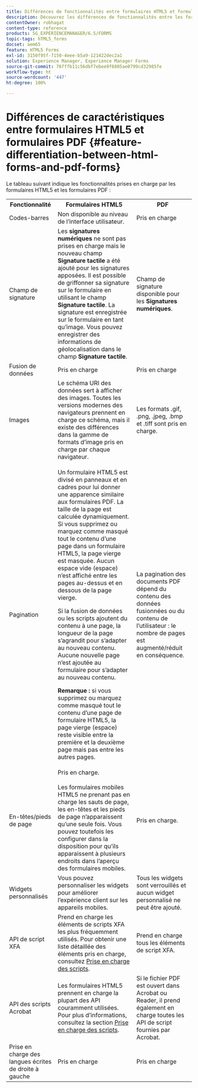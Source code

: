 ```yaml
---
title: Différences de fonctionnalités entre formulaires HTML5 et formulaires PDF
description: Découvrez les différences de fonctionnalités entre les formulaires HTML5 et les formulaires PDF.
contentOwner: robhagat
content-type: reference
products: SG_EXPERIENCEMANAGER/6.5/FORMS
topic-tags: hTML5_forms
docset: aem65
feature: HTML5 Forms
exl-id: 3150f95f-7150-4eee-b5a9-121422dec2a1
solution: Experience Manager, Experience Manager Forms
source-git-commit: 76fffb11c56dbf7ebee9f6805ae0799cd32985fe
workflow-type: ht
source-wordcount: '447'
ht-degree: 100%

---
```


# Différences de caractéristiques entre formulaires HTML5 et formulaires PDF {#feature-differentiation-between-html-forms-and-pdf-forms}

Le tableau suivant indique les fonctionnalités prises en charge par les formulaires HTML5 et les formulaires PDF :

<table>
 <tbody>
  <tr>
   <th>Fonctionnalité</th>
   <th>Formulaires HTML5</th>
   <th>PDF</th>
  </tr>
  <tr>
   <td>Codes-barres<br /> </td>
   <td>Non disponible au niveau de l’interface utilisateur. </td>
   <td>Pris en charge</td>
  </tr>
  <tr>
   <td>Champ de signature<br /> </td>
   <td>Les <strong>signatures numériques</strong> ne sont pas prises en charge mais le nouveau champ <strong>Signature tactile</strong> a été ajouté pour les signatures apposées. Il est possible de griffonner sa signature sur le formulaire en utilisant le champ <strong>Signature tactile</strong>. La signature est enregistrée sur le formulaire en tant qu’image. Vous pouvez enregistrer des informations de géolocalisation dans le champ <strong>Signature tactile</strong>.</td>
   <td>Champ de signature disponible pour les <strong>Signatures numériques</strong>.</td>
  </tr>
  <tr>
   <td>Fusion de données</td>
   <td>Pris en charge</td>
   <td>Pris en charge</td>
  </tr>
  <tr>
   <td>Images</td>
   <td>Le schéma URI des données sert à afficher des images. Toutes les versions modernes des navigateurs prennent en charge ce schéma, mais il existe des différences dans la gamme de formats d’image pris en charge par chaque navigateur.<br /> </td>
   <td>Les formats .gif, .png, .jpeg, .bmp et .tiff sont pris en charge.</td>
  </tr>
  <tr>
   <td>Pagination<br /> </td>
   <td><p>Un formulaire HTML5 est divisé en panneaux et en cadres pour lui donner une apparence similaire aux formulaires PDF. La taille de la page est calculée dynamiquement. Si vous supprimez ou marquez comme masqué tout le contenu d’une page dans un formulaire HTML5, la page vierge est masquée. Aucun espace vide (espace) n’est affiché entre les pages au-dessus et en dessous de la page vierge.</p> <p>Si la fusion de données ou les scripts ajoutent du contenu à une page, la longueur de la page s’agrandit pour s’adapter au nouveau contenu. Aucune nouvelle page n’est ajoutée au formulaire pour s’adapter au nouveau contenu. </p> <p><strong>Remarque :</strong> si vous supprimez ou marquez comme masqué tout le contenu d’une page de formulaire HTML5, la page vierge (espace) reste visible entre la première et la deuxième page mais pas entre les autres pages.</p> </td>
   <td>La pagination des documents PDF dépend du contenu des données fusionnées ou du contenu de l’utilisateur : le nombre de pages est augmenté/réduit en conséquence.</td>
  </tr>
  <tr>
   <td>En-têtes/pieds de page </td>
   <td>Pris en charge. <br /> <br /> Les formulaires mobiles HTML5 ne prenant pas en charge les sauts de page, les en-têtes et les pieds de page n’apparaissent qu’une seule fois. Vous pouvez toutefois les configurer dans la disposition pour qu’ils apparaissent à plusieurs endroits dans l’aperçu des formulaires mobiles.<br /> </td>
   <td>Pris en charge.</td>
  </tr>
  <tr>
   <td>Widgets personnalisés</td>
   <td>Vous pouvez personnaliser les widgets pour améliorer l’expérience client sur les appareils mobiles.<br /> </td>
   <td>Tous les widgets sont verrouillés et aucun widget personnalisé ne peut être ajouté.<br /> </td>
  </tr>
  <tr>
   <td>API de script XFA</td>
   <td>Prend en charge les éléments de scripts XFA les plus fréquemment utilisés. Pour obtenir une liste détaillée des éléments pris en charge, consultez <a href="/help/forms/using/scripting-support.md">Prise en charge des scripts</a>.</td>
   <td>Prend en charge tous les éléments de script XFA.</td>
  </tr>
  <tr>
   <td>API des scripts Acrobat </td>
   <td>Les formulaires HTML5 prennent en charge la plupart des API couramment utilisées. Pour plus d’informations, consultez la section <a href="/help/forms/using/scripting-support.md">Prise en charge des scripts</a>.</td>
   <td>Si le fichier PDF est ouvert dans Acrobat ou Reader, il prend également en charge toutes les API de script fournies par Acrobat.</td>
  </tr>
  <tr>
   <td>Prise en charge des langues écrites de droite à gauche </td>
   <td>Pris en charge</td>
   <td>Pris en charge</td>
  </tr>
 </tbody>
</table>

<!--Follow the best practices to enable a form template for HTML5 renditions and ensure that the behavior and appearance of HTML5 forms and XFA-based PDF is consistent. For detailed list of best practices, see [Best practices to design an HTML5 form.](/help/forms/using/best-practices-design-html5-forms.md)-->
